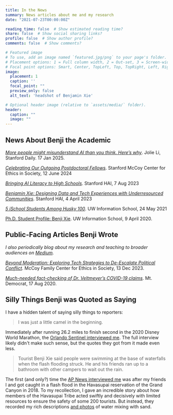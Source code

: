 ```yaml
---
title: In the News
summary: News articles about me and my research
date: "2021-07-23T00:00:00Z"

reading_time: false  # Show estimated reading time?
share: false  # Show social sharing links?
profile: false  # Show author profile?
comments: false  # Show comments?

# Featured image
# To use, add an image named `featured.jpg/png` to your page's folder.
# Placement options: 1 = Full column width, 2 = Out-set, 3 = Screen-width
# Focal point options: Smart, Center, TopLeft, Top, TopRight, Left, Right, BottomLeft, Bottom, BottomRight
image:
  placement: 1
  caption: ''
  focal_point: ""
  preview_only: false
  alt_text: 'headshot of Benjamin Xie'

# Optional header image (relative to `assets/media/` folder).
header:
  caption: ""
  image: ""
---
```


## News About Benji the Academic

[_More people might misunderstand AI than you think. Here’s why_](https://stanforddaily.com/2025/01/17/why-people-misunderstand-ai/). Jolie Li, Stanford Daily. 17 Jan 2025.

[_Celebrating Our Outgoing Postdoctoral Fellows_](https://ethicsinsociety.stanford.edu/news/celebrating-our-outgoing-postdoctoral-fellows). Stanford McCoy Center for Ethics in Society, 12 June 2024

[_Bringing AI Literacy to High Schools_](https://hai.stanford.edu/news/bringing-ai-literacy-high-schools). Stanford HAI, 7 Aug 2023

[_Benjamin Xie: Designing Data and Tech Experiences with Underresourced Communities_](https://www.linkedin.com/pulse/benjamin-xie-designing-data-tech-experiences-underresourced). Stanford HAI, 4 April 2023

[_5 iSchool Students Among Husky 100_](https://ischool.uw.edu/news/2021/05/5-ischool-students-among-husky-100). UW Information School, 24 May 2021

[Ph.D. Student Profile: Benji Xie](https://ischool.uw.edu/programs/phd/people/students/xie). UW Information School, 9 April 2020.


## Public-Facing Articles Benji Wrote
_I also periodically blog about my research and teaching to broader audiences on [Medium](https://medium.com/@benjixie)._

[_Beyond Moderation: Exploring Tech Strategies to De-Escalate Political Conflict_](https://ethicsinsociety.stanford.edu/news/beyond-moderation-exploring-tech-strategies-de-escalate-political-conflict). McCoy Family Center for Ethics in Society, 13 Dec 2023.

[_Much-needed fact-checking of Dr. Veltmeyer’s COVID-19 claims_](https://web.archive.org/web/20210209035459/https://www.mtdemocrat.com/opinion/guest-column-much-needed-fact-checking-of-dr-veltmeyers-covid-19-claims/). Mt. Democrat, 17 Aug 2020.


## Silly Things Benji was Quoted as Saying
I have a hidden talent of saying silly things to reporters:

> I was just a little camel in the beginning.

Immediately after running 26.2 miles to finish second in the 2020 Disney World Marathon, the [Orlando Sentinel interviewed me](https://www.orlandosentinel.com/2020/01/12/arizona-man-denies-fredison-costa-record-tying-8th-disney-world-marathon-title/). The full interview likely didn't make such sense, but the quotes they got from it made even less.

> Tourist Benji Xie said people were swimming at the base of waterfalls when the flash flooding struck. He and his friends ran up to a bathroom with other campers to wait out the rain.

The first (and only?) time the [AP News interviewed me](https://apnews.com/general-news-11d3f78a517f43a3a5541288938b4e79) was after my friends I and got caught in a flash flood in the Havasupai reservation of the Grand Canyon in 2018. To my recollection, I gave an incredible story about how members of the Havasupai Tribe acted swiftly and decisively with limited resources to ensure the safety of some 200 tourists. But instead, they recorded my rich descriptions [and photos](https://www.santafenewmexican.com/news/local_news/flash-flood-sends-tourists-to-high-ground-near-grand-canyon/article_d66dfcb3-4098-51b3-81d9-391c4d9f16c9.html) of water mixing with sand.
